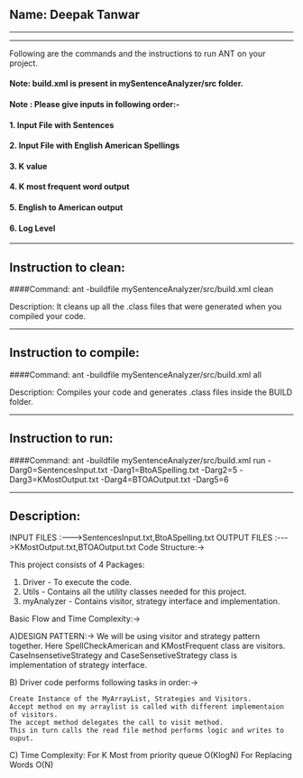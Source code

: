 
## Name: Deepak Tanwar

-----------------------------------------------------------------------
-----------------------------------------------------------------------


Following are the commands and the instructions to run ANT on your project.
#### Note: build.xml is present in mySentenceAnalyzer/src folder.

#### Note : Please give inputs in following order:-
#### 1. Input File with Sentences
#### 2. Input File with English American Spellings
#### 3. K value
#### 4. K most frequent word output
#### 5. English to American output
#### 6. Log Level


-----------------------------------------------------------------------
## Instruction to clean:

####Command: ant -buildfile mySentenceAnalyzer/src/build.xml clean

Description: It cleans up all the .class files that were generated when you
compiled your code.

-----------------------------------------------------------------------
## Instruction to compile:

####Command: ant -buildfile mySentenceAnalyzer/src/build.xml all

Description: Compiles your code and generates .class files inside the BUILD folder.

-----------------------------------------------------------------------
## Instruction to run:

####Command: ant -buildfile mySentenceAnalyzer/src/build.xml run -Darg0=SentencesInput.txt -Darg1=BtoASpelling.txt -Darg2=5 -Darg3=KMostOutput.txt -Darg4=BTOAOutput.txt -Darg5=6


-----------------------------------------------------------------------
## Description:

INPUT FILES :--->SentencesInput.txt,BtoASpelling.txt
OUTPUT FILES :--->KMostOutput.txt,BTOAOutput.txt
Code Structure:->

This project consists of 4 Packages:

1. Driver - To execute the code.
2. Utils - Contains all the utility classes needed for this project.
3. myAnalyzer - Contains visitor, strategy interface and implementation.



Basic Flow and Time Complexity:->

A)DESIGN PATTERN:-> We will be using  visitor and strategy pattern together. Here SpellCheckAmerican and KMostFrequent class are visitors.  CaseInsensetiveStrategy and CaseSensetiveStrategy class is implementation of strategy interface.

B) Driver code performs following tasks in order:->

    Create Instance of the MyArrayList, Strategies and Visitors. 
    Accept method on my arraylist is called with different implementaion of visitors.
    The accept method delegates the call to visit method.
    This in turn calls the read file method performs logic and writes to ouput.

C) Time Complexity: For K Most from priority queue O(KlogN)
                    For Replacing Words O(N)	

